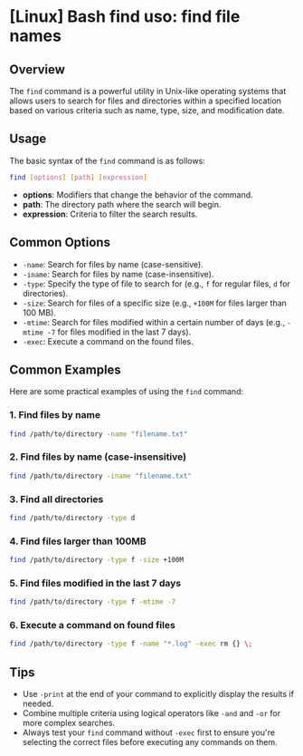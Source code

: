 # [Linux] Bash find uso: find file names

## Overview
The `find` command is a powerful utility in Unix-like operating systems that allows users to search for files and directories within a specified location based on various criteria such as name, type, size, and modification date.

## Usage
The basic syntax of the `find` command is as follows:

```bash
find [options] [path] [expression]
```

- **options**: Modifiers that change the behavior of the command.
- **path**: The directory path where the search will begin.
- **expression**: Criteria to filter the search results.

## Common Options
- `-name`: Search for files by name (case-sensitive).
- `-iname`: Search for files by name (case-insensitive).
- `-type`: Specify the type of file to search for (e.g., `f` for regular files, `d` for directories).
- `-size`: Search for files of a specific size (e.g., `+100M` for files larger than 100 MB).
- `-mtime`: Search for files modified within a certain number of days (e.g., `-mtime -7` for files modified in the last 7 days).
- `-exec`: Execute a command on the found files.

## Common Examples
Here are some practical examples of using the `find` command:

### 1. Find files by name
```bash
find /path/to/directory -name "filename.txt"
```

### 2. Find files by name (case-insensitive)
```bash
find /path/to/directory -iname "filename.txt"
```

### 3. Find all directories
```bash
find /path/to/directory -type d
```

### 4. Find files larger than 100MB
```bash
find /path/to/directory -type f -size +100M
```

### 5. Find files modified in the last 7 days
```bash
find /path/to/directory -type f -mtime -7
```

### 6. Execute a command on found files
```bash
find /path/to/directory -type f -name "*.log" -exec rm {} \;
```

## Tips
- Use `-print` at the end of your command to explicitly display the results if needed.
- Combine multiple criteria using logical operators like `-and` and `-or` for more complex searches.
- Always test your `find` command without `-exec` first to ensure you're selecting the correct files before executing any commands on them.